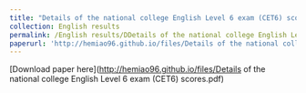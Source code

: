 ```yaml
---
title: "Details of the national college English Level 6 exam (CET6) scores"
collection: English results
permalink: /English results/DDetails of the national college English Level 6 exam (CET6) scores
paperurl: 'http://hemiao96.github.io/files/Details of the national college English Level 6 exam (CET6) scores.pdf'
---
```


[Download paper here](http://hemiao96.github.io/files/Details of the national college English Level 6 exam (CET6) scores.pdf)
